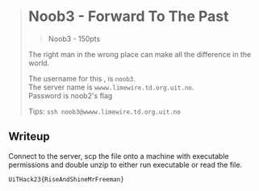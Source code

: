 ># Noob3 - Forward To The Past
>>    Noob3 - 150pts
>
>The right man in the wrong place can make all the difference in the world.
>
>
>The username for this , is `noob3`.  
>The server name is `wwww.limewire.td.org.uit.no`.  
>Password is noob2's flag
>
>Tips:
>`ssh noob3@wwww.limewire.td.org.uit.no`

## Writeup
Connect to the server, scp the file onto a machine with executable permissions and double unzip to either run executable or read the file.

```
UiTHack23{RiseAndShineMrFreeman}
```